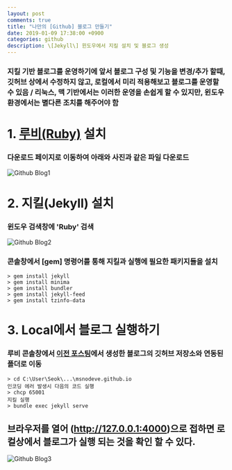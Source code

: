 ```yaml
---
layout: post
comments: true
title: "나만의 [Github] 블로그 만들기"
date: 2019-01-09 17:38:00 +0900
categories: github
description: \[Jekyll\] 윈도우에서 지킬 설치 및 블로그 생성
---
```


### 지킬 기반 블로그를 운영하기에 앞서 블로그 구성 및 기능을 변경/추가 할때, 깃허브 상에서 수정하지 않고, 로컬에서 미리 적용해보고 블로그를 운영할 수 있음 / 리눅스, 맥 기반에서는 이러한 운영을 손쉽게 할 수 있지만, 윈도우 환경에서는 별다른 조치를 해주어야 함 

# 1. [루비(Ruby)](https://rubyinstaller.org/downloads/) 설치
### 다운로드 페이지로 이동하여 아래와 사진과 같은 파일 다운로드
![Github Blog1]({{site.static_url}}/img/github/github-blog1.png)

# 2. 지킬(Jekyll) 설치
### 윈도우 검색창에 'Ruby' 검색
![Github Blog2]({{site.static_url}}/img/github/github-blog2.png)

### 콘솔창에서 [gem] 명령어를 통해 지킬과 실행에 필요한 패키지들을 설치
    > gem install jekyll
    > gem install minima
    > gem install bundler
    > gem install jekyll-feed
    > gem install tzinfo-data

# 3. Local에서 블로그 실행하기

### 루비 콘솔창에서 [이전 포스팅](https://msnodeve.github.io/github/2019-01-08-github-blog-init/)에서 생성한 블로그의 깃허브 저장소와 연동된 폴더로 이동
    > cd C:\User\Seok\...\msnodeve.github.io
    인코딩 에러 발생시 다음의 코드 실행
    > chcp 65001
    지킬 실행
    > bundle exec jekyll serve

## 브라우저를 열어 (http://127.0.0.1:4000)으로 접하면 로컬상에서 블로그가 실행 되는 것을 확인 할 수 있다.
![Github Blog3]({{site.static_url}}/img/github/github-blog3.png)